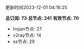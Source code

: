 更新时间2023-12-01 04:16:25

**总订阅: 73**
**总节点: 241**
**有效节点: 70**
- trojan节点: 27
- v2ray节点: 14
- ss节点: 29

